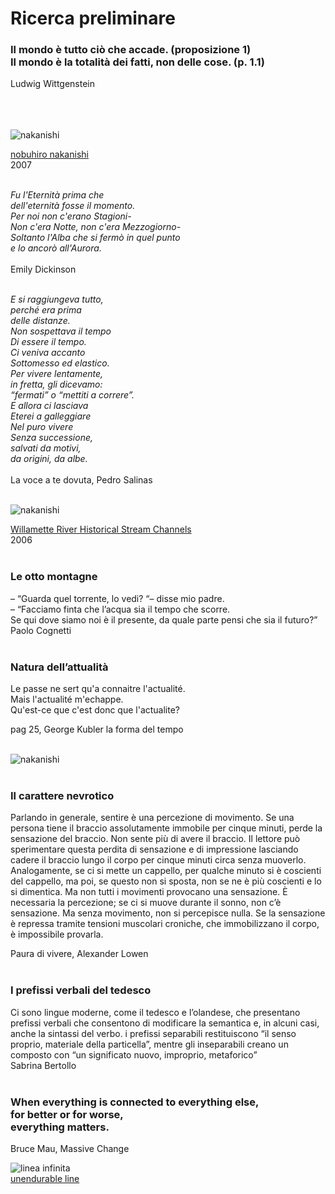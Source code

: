 # Ricerca preliminare


### Il mondo è tutto ciò che accade. (proposizione 1) <br> Il mondo è la totalità dei fatti, non delle cose. (p. 1.1)                   
                                
Ludwig Wittgenstein
<br>
<br>
<br>
<br>

![nakanishi](http://imperfect.it/wp-content/uploads/2013/12/nobuhori-nakanishi-layers.jpg)

[nobuhiro nakanishi](http://nobuhironakanishi.com/)<br>
2007<br>
<br>

*Fu l'Eternità prima che<br>
dell'eternità fosse il momento.<br>
Per noi non c'erano Stagioni-<br>
Non c'era Notte, non c'era Mezzogiorno-<br>
Soltanto l'Alba che si fermò in quel punto<br>
e lo ancorò all'Aurora. <br><br>*
Emily Dickinson<br>
<br>


*E si raggiungeva tutto,<br>
perché era prima<br>
delle distanze.<br>
Non sospettava il tempo<br>
Di essere il tempo.<br>
Ci veniva accanto <br>
Sottomesso ed elastico.<br>
Per vivere lentamente,<br>
in fretta, gli dicevamo:<br>
“fermati” o “mettiti a correre”.<br>
E allora ci lasciava<br>
Eterei a galleggiare<br>
Nel puro vivere<br>
Senza successione,<br>
salvati da motivi,<br>
da origini, da albe.<br>*
<br>
La voce a te dovuta, Pedro Salinas<br>
<br>

![nakanishi](http://www.thisiscolossal.com/wp-content/uploads/2015/11/river-datavis.jpg)

[Willamette River Historical Stream Channels](http://www.oregongeology.org/pubs/ll/p-poster-willamette.htm)<br>
2006<br>
<br>

### Le otto montagne
– “Guarda quel torrente, lo vedi? “– disse mio padre. <br>
– “Facciamo finta che l’acqua sia il tempo che scorre. <br>
Se qui dove siamo noi è il presente, da quale parte pensi che sia il futuro?”<br>
Paolo Cognetti<br>
<br>


### Natura dell’attualità 
Le passe ne sert qu'a connaitre l'actualité. <br> Mais l'actualité m'echappe.<br> Qu'est-ce que c'est donc que l'actualite?

pag 25, George Kubler la forma del tempo<br>
<br>

![nakanishi](https://media.adelphi.it/spool/888e9530b691cee4bae2800b9347ea96_w600_h_mw_mh_cs_cx_cy.jpg)
<br>
<br>

### Il carattere nevrotico

Parlando in generale, sentire è una percezione di movimento. Se una persona tiene il braccio assolutamente immobile per cinque minuti, perde la sensazione del braccio. Non sente più di avere il braccio. Il lettore può sperimentare questa perdita di sensazione e di impressione lasciando cadere il braccio lungo il corpo per cinque minuti circa senza muoverlo. Analogamente, se ci si mette un cappello, per qualche minuto si è coscienti del cappello, ma poi, se questo non si sposta, non se ne è più coscienti e lo si dimentica. Ma non tutti i movimenti provocano una sensazione. È necessaria la percezione; se ci si muove durante il sonno,  non c’è sensazione. Ma senza movimento, non si percepisce nulla. Se la sensazione è repressa tramite tensioni muscolari croniche, che immobilizzano il corpo, è impossibile provarla.<br>

Paura di vivere, Alexander Lowen<br><br>

### I prefissi verbali del tedesco
Ci sono lingue moderne, come il tedesco e l’olandese, che presentano prefissi verbali che consentono di modificare la semantica e, in alcuni casi, anche la sintassi del verbo. i prefissi separabili restituiscono “il senso proprio, materiale della particella”, mentre gli inseparabili creano un composto con “un significato nuovo, improprio, metaforico”<br>
Sabrina Bertollo <br>
<br>


### When everything is connected to everything else, <br> for better or for worse, <br> everything matters.
Bruce Mau, Massive Change

![linea infinita](http://www.exibart.com/foto/52453.jpg)<br>
[unendurable line](http://www.thisiscolossal.com/2017/09/unendurable-line-short-film/)

